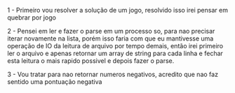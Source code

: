 1 - Primeiro vou resolver a solução de um jogo, resolvido isso irei pensar em quebrar por jogo

2 - Pensei em ler e fazer o parse em um processo so, para nao precisar iterar novamente na lista, porém isso faria com que eu mantivesse uma operação de IO da leitura de arquivo por tempo demais, então irei primeiro ler o arquivo e apenas retornar um array de string para cada linha e fechar esta leitura o mais rapido possivel e depois fazer o parse.

3 - Vou tratar para nao retornar numeros negativos, acredito que nao faz sentido uma pontuação negativa
